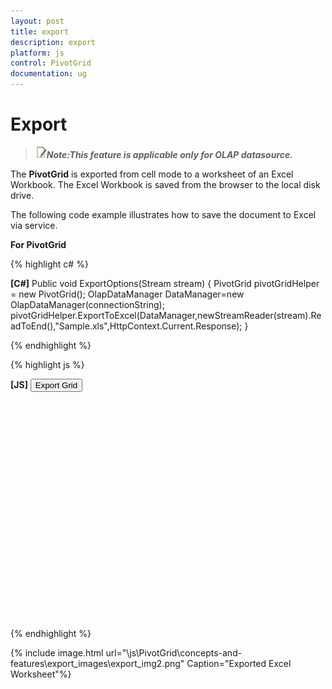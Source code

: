 ```yaml
---
layout: post
title: export
description: export
platform: js
control: PivotGrid
documentation: ug
---
```


# Export

> ![](export_images\export_img1.jpeg)_**Note:This feature is applicable only for OLAP datasource.**_

The **PivotGrid** is exported from cell mode to a worksheet of an Excel Workbook. The Excel Workbook is saved from the browser to the local disk drive.

The following code example illustrates how to save the document to Excel via service.

**For PivotGrid**

{% highlight c# %}

**[C#]**
Public void ExportOptions(Stream stream)
{
PivotGrid pivotGridHelper = new PivotGrid();
OlapDataManager DataManager=new OlapDataManager(connectionString);
pivotGridHelper.ExportToExcel(DataManager,newStreamReader(stream).ReadToEnd(),"Sample.xls",HttpContext.Current.Response);
}


{% endhighlight %}





{% highlight js %}

**[JS]**
<button id="Button1">Export Grid</button>
<div id="PivotGrid1" style="height: 350px; width: 100%; overflow: auto"> </div> 
<script type="text/javascript">
 $(function () {
     $("#PivotGrid1").ejPivotGrid({ url: "../wcf/PivotGridService.svc"});

  $("#Button1").ejButton({size: "normal",roundedCorner: true,click: "btnClick"});
 });
  function btnClick(e) {
      pivotGridObj = $('#PivotGrid').data("ejPivotGrid");
      pivotGridObj.exportToExcel();
}
</script>



{% endhighlight %}



{% include image.html url="\js\PivotGrid\concepts-and-features\export_images\export_img2.png" Caption="Exported Excel Worksheet"%}

